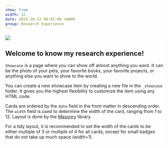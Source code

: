 ```yaml
---
show: true
width: 12
date: 2024-10-12 00:01:00 +0800
group: Research Experience
---
```

<div>
    <img data-src="{{ 'assets/images/covers/cellculture.jpg' | relative_url }}" class="lazy w-100 rounded-sm" src="{{ '/assets/images/empty_300x200.png' | relative_url }}">
  <div class="card-img-overlay" style="overflow: scroll; background: rgb(255,255,255,0.8)">
        <h2 class="p-4">Welcome to know my research experience!</h2>        
        <p>
            <code>Showcase</code> is a page where you can show off almost anything you want. It can be the photo of your pets, your favorite books, your favorite projects, or anything else you want to show to the world.
        </p>
        <p>
            You can create a new showcase item by creating a new file in the <code>_showcase</code> folder. It gives you the highest flexibility to customize the item using any HTML code.
        </p>
        <p>
            Cards are ordered by the <code>date</code> field in the front matter in descending order. The <code>width</code> field is used to determine the width of the card, ranging from 1 to 12.
            Layout is done by the <a href="https://masonry.desandro.com/" target="_blank">Masonry</a> library.
        </p>
        <p>
            For a tidy layout, it is recommended to set the width of the cards to be either multiple of 3 or multiple of 4 for all cards, except for small badges that do not take up much space (width=1).
        </p>
  </div>
</div>
